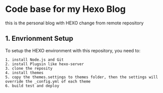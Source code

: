# Code base for my Hexo Blog
this is the personal blog with HEXO change from remote repository

## 1. Envrionment Setup ##
To setup the HEXO environment with this repository, you need to:

```
1. install Node.js and Git
2. install Plugsin like hexo-server
3. clone the reposity
4. install themes
5. copy the themes.settings to themes folder, then the settings will override the _config.yml of each theme
6. build test and deploy
```
